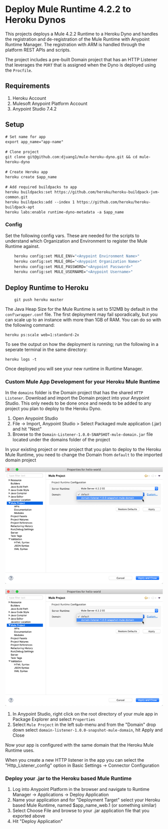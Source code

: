 # Deploy Mule Runtime 4.2.2 to Heroku Dynos

This projects deploys a Mule 4.2.2 Runtime to a Heroku Dyno and handles the registration and de-registration of the Mule Runtime with Anypoint Runtime Manager. The registration with ARM is handled through the platform REST APIs and scripts.

The project includes a pre-built Domain project that has an HTTP Listener that leverages the `PORT` that is assigned when the Dyno is deployed using the `Procfile`. 

## Requirements

1. Heroku Account
1. Mulesoft Anypoint Platform Account
1. Anypoint Studio 7.4.2

## Setup

```
# Set name for app
export app_name="app-name"

# Clone project
git clone git@github.com:djuang1/mule-heroku-dyno.git && cd mule-heroku-dyno

# Create Heroku app
heroku create $app_name

# Add required buildpacks to app
heroku buildpacks:set https://github.com/heroku/heroku-buildpack-jvm-common.git
heroku buildpacks:add --index 1 https://github.com/heroku/heroku-buildpack-apt
heroku labs:enable runtime-dyno-metadata -a $app_name
```

### Config

Set the following config vars. These are needed for the scripts to understand which Organization and Environment to register the Mule Runtime against. 

```bash
    heroku config:set MULE_ENV="<Anypoint Environment Name>"
    heroku config:set MULE_ORG="<Anypoint Organization Name>"
    heroku config:set MULE_PASSWORD="<Anypoint Password>"
    heroku config:set MULE_USERNAME="<Anypoint Username>"
```

## Deploy Runtime to Heroku
```
    git push heroku master
```

The Java Heap Size for the Mule Runtime is set to 512MB by default in the `conf\wrapper.conf` file. The first deployment may fail sporadically, but you can scale up to an instance with more than 1GB of RAM. You can do so with the following command:

```
heroku ps:scale web=1:standard-2x
```

To see the output on how the deployment is running; run the following in a seperate terminal in the same directory:

```
heroku logs -t
```

Once deployed you will see your new runtime in Runtime Manager.

### Custom Mule App Development for your Heroku Mule Runtime

In the `domains` folder is the Domain project that has the shared `HTTP Listener`. Download and import the Domain project into your Anypoint Studio. This only needs to be done once and needs to be added to any project you plan to deploy to the Heroku Dyno.

1. Open Anypoint Studio
1. File -> Import, Anypoint Studio > Select Packaged mule application (.jar) and hit "Next"
1. Browse to the `Domain-Listener-1.0.0-SNAPSHOT-mule-domain.jar` file located under the domains folder of the project

In your existing project or new project that you plan to deploy to the Heroku Mule Runtime, you need to change the Domain from `default` to the imported domain project

<img src="https://github.com/djuang1/djuang1.github.io/blob/master/img/mule-heroku-dyno/project_properties.png?raw=true">

![](https://github.com/djuang1/djuang1.github.io/blob/master/img/mule-heroku-dyno/project_properties.png?raw=true|width=100)

1. In Anypoint Studio, right click on the root directory of your mule app in Package Explorer and select `Properties`
1. Select `Mule Project` in the left sub-menu and from the "Domain" drop down select `domain-listener-1.0.0-snapshot-mule-domain`, hit Apply and Close

Now your app is configured with the same domain that the Heroku Mule Runtime uses.

When you create a new HTTP listener in the app you can select the "Http_Listener_config" option in Basic Settings -> Connector Configuration

### Deploy your .jar to the Heroku based Mule Runtime

1. Log into Anypoint Platform in the browser and navigate to Runtime Manager -> Applications -> Deploy Application
1. Name your application and for "Deployment Target" select your Heroku based Mule Runtime, named $app_name_web.1 (or something similar)
1. Select Choose File and browse to your .jar application file that you exported above
1. Hit "Deploy Application"